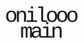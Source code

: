 <html>
<body>
<div style="font-size: 6vw; position: absolute; left: 0; right: 0; top: 50%; text-align: center; margin: -0.75em 0; line-height: 0.75em; letter-spacing: -0.125em; font-family: 'Courier New', monospace">
onilooo<br>main</div>
</body></html>
